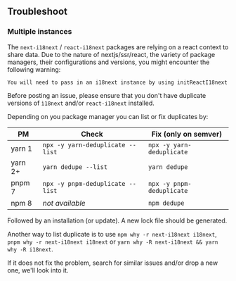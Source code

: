 ## Troubleshoot

### Multiple instances

The `next-i18next` / `react-i18next` packages are relying on a react context to 
share data. Due to the nature of nextjs/ssr/react, the variety of package managers,
their configurations and versions, you might encounter the following warning: 

```
You will need to pass in an i18next instance by using initReactI18next
```

Before posting an issue, please ensure that you don't have duplicate versions of
`ì18next` and/or `react-i18next` installed. 

Depending on you package manager you can list or fix duplicates by:

| PM           | Check                            | Fix (only on semver)      |
|--------------|----------------------------------|---------------------------|
| yarn 1       | `npx -y yarn-deduplicate --list` | `npx -y yarn-deduplicate` |
| yarn 2+      | `yarn dedupe --list`             | `yarn dedupe`             |
| pnpm 7       | `npx -y pnpm-deduplicate --list` | `npx -y pnpm-deduplicate` |
| npm 8        | *not available*                  | `npm dedupe`              |

Followed by an installation (or update). A new lock file should be generated.

Another way to list duplicate is to use `npm why -r next-i18next i18next`, `pnpm why -r next-i18next i18next` 
or `yarn why -R next-i18next && yarn why -R i18next`.

If it does not fix the problem, search for similar issues and/or drop a new one, we'll look into it. 


